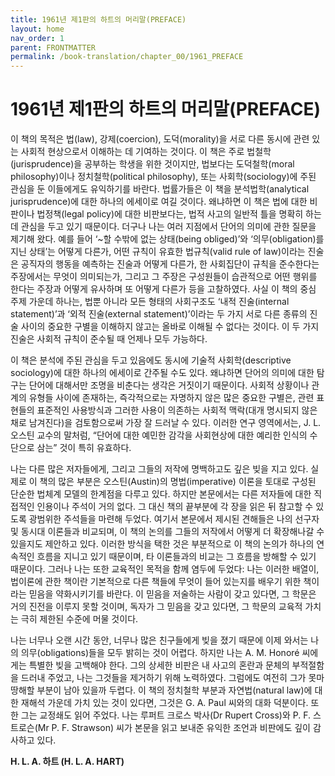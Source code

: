```yaml
---
title: 1961년 제1판의 하트의 머리말(PREFACE)
layout: home
nav_order: 1
parent: FRONTMATTER
permalink: /book-translation/chapter_00/1961_PREFACE
---
```


# 1961년 제1판의 하트의 머리말(PREFACE)

이 책의 목적은 법(law), 강제(coercion), 도덕(morality)을 서로 다른 동시에 관련 있는 사회적 현상으로서 이해하는 데 기여하는 것이다. 이 책은 주로 법철학(jurisprudence)을 공부하는 학생을 위한 것이지만, 법보다는 도덕철학(moral philosophy)이나 정치철학(political philosophy), 또는 사회학(sociology)에 주된 관심을 둔 이들에게도 유익하기를 바란다. 법률가들은 이 책을 분석법학(analytical jurisprudence)에 대한 하나의 에세이로 여길 것이다. 왜냐하면 이 책은 법에 대한 비판이나 법정책(legal policy)에 대한 비판보다는, 법적 사고의 일반적 틀을 명확히 하는 데 관심을 두고 있기 때문이다. 더구나 나는 여러 지점에서 단어의 의미에 관한 질문을 제기해 왔다. 예를 들어 ‘~할 수밖에 없는 상태(being obliged)’와 ‘의무(obligation)를 지닌 상태’는 어떻게 다른가, 어떤 규칙이 유효한 법규칙(valid rule of law)이라는 진술은 공직자의 행동을 예측하는 진술과 어떻게 다른가, 한 사회집단이 규칙을 준수한다는 주장에서는 무엇이 의미되는가, 그리고 그 주장은 구성원들이 습관적으로 어떤 행위를 한다는 주장과 어떻게 유사하며 또 어떻게 다른가 등을 고찰하였다. 사실 이 책의 중심 주제 가운데 하나는, 법뿐 아니라 모든 형태의 사회구조도 ‘내적 진술(internal statement)’과 ‘외적 진술(external statement)’이라는 두 가지 서로 다른 종류의 진술 사이의 중요한 구별을 이해하지 않고는 올바로 이해될 수 없다는 것이다. 이 두 가지 진술은 사회적 규칙이 준수될 때 언제나 모두 가능하다.

이 책은 분석에 주된 관심을 두고 있음에도 동시에 기술적 사회학(descriptive sociology)에 대한 하나의 에세이로 간주될 수도 있다. 왜냐하면 단어의 의미에 대한 탐구는 단어에 대해서만 조명을 비춘다는 생각은 거짓이기 때문이다. 사회적 상황이나 관계의 유형들 사이에 존재하는, 즉각적으로는 자명하지 않은 많은 중요한 구별은, 관련 표현들의 표준적인 사용방식과 그러한 사용이 의존하는 사회적 맥락(대개 명시되지 않은 채로 남겨진다)을 검토함으로써 가장 잘 드러날 수 있다. 이러한 연구 영역에서는, J. L. 오스틴 교수의 말처럼, “단어에 대한 예민한 감각을 사회현상에 대한 예리한 인식의 수단으로 삼는” 것이 특히 유효하다.

나는 다른 많은 저자들에게, 그리고 그들의 저작에 명백하고도 깊은 빚을 지고 있다. 실제로 이 책의 많은 부분은 오스틴(Austin)의 명법(imperative) 이론을 토대로 구성된 단순한 법체계 모델의 한계점을 다루고 있다. 하지만 본문에서는 다른 저자들에 대한 직접적인 인용이나 주석이 거의 없다. 그 대신 책의 끝부분에 각 장을 읽은 뒤 참고할 수 있도록 광범위한 주석들을 마련해 두었다. 여기서 본문에서 제시된 견해들은 나의 선구자 및 동시대 이론들과 비교되며, 이 책의 논의를 그들의 저작에서 어떻게 더 확장해나갈 수 있을지도 제안하고 있다. 이러한 방식을 택한 것은 부분적으로 이 책의 논의가 하나의 연속적인 흐름을 지니고 있기 때문이며, 타 이론들과의 비교는 그 흐름을 방해할 수 있기 때문이다. 그러나 나는 또한 교육적인 목적을 함께 염두에 두었다: 나는 이러한 배열이, 법이론에 관한 책이란 기본적으로 다른 책들에 무엇이 들어 있는지를 배우기 위한 책이라는 믿음을 약화시키기를 바란다. 이 믿음을 저술하는 사람이 갖고 있다면, 그 학문은 거의 진전을 이루지 못할 것이며, 독자가 그 믿음을 갖고 있다면, 그 학문의 교육적 가치는 극히 제한된 수준에 머물 것이다. 

나는 너무나 오랜 시간 동안, 너무나 많은 친구들에게 빚을 졌기 때문에 이제 와서는 나의 의무(obligations)들을 모두 밝히는 것이 어렵다. 하지만 나는 A. M. Honoré 씨에게는 특별한 빚을 고백해야 한다. 그의 상세한 비판은 내 사고의 혼란과 문체의 부적절함을 드러내 주었고, 나는 그것들을 제거하기 위해 노력하였다. 그럼에도 여전히 그가 못마땅해할 부분이 남아 있을까 두렵다. 이 책의 정치철학 부분과 자연법(natural law)에 대한 재해석 가운데 가치 있는 것이 있다면, 그것은 G. A. Paul 씨와의 대화 덕분이다. 또한 그는 교정쇄도 읽어 주었다. 나는 루퍼트 크로스 박사(Dr Rupert Cross)와 P. F. 스트로슨(Mr P. F. Strawson) 씨가 본문을 읽고 보내준 유익한 조언과 비판에도 깊이 감사하고 있다.

**H. L. A. 하트 (H. L. A. HART)**

